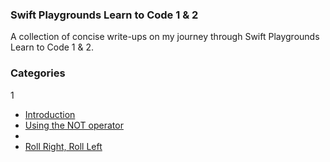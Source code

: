### Swift Playgrounds Learn to Code 1 & 2

A collection of concise write-ups on my journey through Swift Playgrounds Learn to Code 1 & 2.

### Categories

1
* [Introduction](#introduction)
* [Using the NOT operator](https://github.com/aenakin/learn-to-code/blob/2444ec2dff34c3fbbbb025d4a09052a0c0b07892/Using%20the%20NOT%20Operator/usingTheNotOperator.md)
* 
* [Roll Right, Roll Left](https://github.com/aenakin/learn-to-code/blob/144cbab233a3e0383f6958cffa64b3d0ab9c4698/Roll%20Right%20Roll%20Left/rollRightRollLeft.md)

